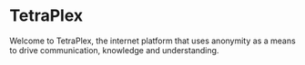 # TetraPlex

Welcome to TetraPlex, the internet platform that uses anonymity as a means to drive communication, knowledge and understanding.
